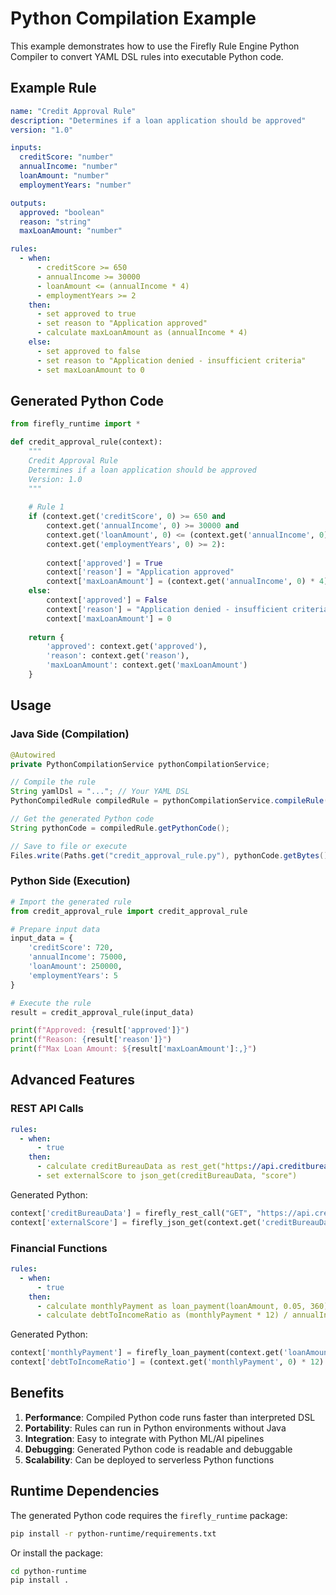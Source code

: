 # Python Compilation Example

This example demonstrates how to use the Firefly Rule Engine Python Compiler to convert YAML DSL rules into executable Python code.

## Example Rule

```yaml
name: "Credit Approval Rule"
description: "Determines if a loan application should be approved"
version: "1.0"

inputs:
  creditScore: "number"
  annualIncome: "number"
  loanAmount: "number"
  employmentYears: "number"

outputs:
  approved: "boolean"
  reason: "string"
  maxLoanAmount: "number"

rules:
  - when:
      - creditScore >= 650
      - annualIncome >= 30000
      - loanAmount <= (annualIncome * 4)
      - employmentYears >= 2
    then:
      - set approved to true
      - set reason to "Application approved"
      - calculate maxLoanAmount as (annualIncome * 4)
    else:
      - set approved to false
      - set reason to "Application denied - insufficient criteria"
      - set maxLoanAmount to 0
```

## Generated Python Code

```python
from firefly_runtime import *

def credit_approval_rule(context):
    """
    Credit Approval Rule
    Determines if a loan application should be approved
    Version: 1.0
    """
    
    # Rule 1
    if (context.get('creditScore', 0) >= 650 and 
        context.get('annualIncome', 0) >= 30000 and 
        context.get('loanAmount', 0) <= (context.get('annualIncome', 0) * 4) and 
        context.get('employmentYears', 0) >= 2):
        
        context['approved'] = True
        context['reason'] = "Application approved"
        context['maxLoanAmount'] = (context.get('annualIncome', 0) * 4)
    else:
        context['approved'] = False
        context['reason'] = "Application denied - insufficient criteria"
        context['maxLoanAmount'] = 0
    
    return {
        'approved': context.get('approved'),
        'reason': context.get('reason'),
        'maxLoanAmount': context.get('maxLoanAmount')
    }
```

## Usage

### Java Side (Compilation)

```java
@Autowired
private PythonCompilationService pythonCompilationService;

// Compile the rule
String yamlDsl = "..."; // Your YAML DSL
PythonCompiledRule compiledRule = pythonCompilationService.compileRule(yamlDsl, "credit_approval");

// Get the generated Python code
String pythonCode = compiledRule.getPythonCode();

// Save to file or execute
Files.write(Paths.get("credit_approval_rule.py"), pythonCode.getBytes());
```

### Python Side (Execution)

```python
# Import the generated rule
from credit_approval_rule import credit_approval_rule

# Prepare input data
input_data = {
    'creditScore': 720,
    'annualIncome': 75000,
    'loanAmount': 250000,
    'employmentYears': 5
}

# Execute the rule
result = credit_approval_rule(input_data)

print(f"Approved: {result['approved']}")
print(f"Reason: {result['reason']}")
print(f"Max Loan Amount: ${result['maxLoanAmount']:,}")
```

## Advanced Features

### REST API Calls

```yaml
rules:
  - when:
      - true
    then:
      - calculate creditBureauData as rest_get("https://api.creditbureau.com/score", {"Authorization": "Bearer token"})
      - set externalScore to json_get(creditBureauData, "score")
```

Generated Python:
```python
context['creditBureauData'] = firefly_rest_call("GET", "https://api.creditbureau.com/score", None, {"Authorization": "Bearer token"})
context['externalScore'] = firefly_json_get(context.get('creditBureauData'), "score")
```

### Financial Functions

```yaml
rules:
  - when:
      - true
    then:
      - calculate monthlyPayment as loan_payment(loanAmount, 0.05, 360)
      - calculate debtToIncomeRatio as (monthlyPayment * 12) / annualIncome
```

Generated Python:
```python
context['monthlyPayment'] = firefly_loan_payment(context.get('loanAmount', 0), 0.05, 360)
context['debtToIncomeRatio'] = (context.get('monthlyPayment', 0) * 12) / context.get('annualIncome', 0)
```

## Benefits

1. **Performance**: Compiled Python code runs faster than interpreted DSL
2. **Portability**: Rules can run in Python environments without Java
3. **Integration**: Easy to integrate with Python ML/AI pipelines
4. **Debugging**: Generated Python code is readable and debuggable
5. **Scalability**: Can be deployed to serverless Python functions

## Runtime Dependencies

The generated Python code requires the `firefly_runtime` package:

```bash
pip install -r python-runtime/requirements.txt
```

Or install the package:

```bash
cd python-runtime
pip install .
```
